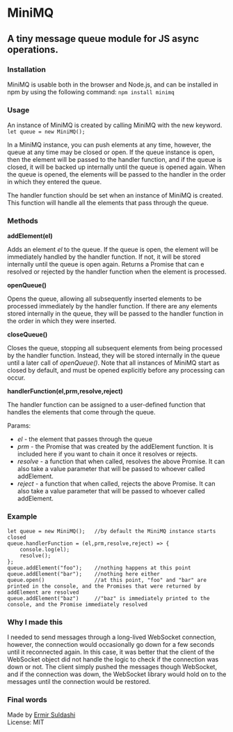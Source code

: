 # MiniMQ

## A tiny message queue module for JS async operations.

### Installation

MiniMQ is usable both in the browser and Node.js, and can be installed in npm by using the following command:
`npm install minimq`

### Usage

An instance of MiniMQ is created by calling MiniMQ with the new keyword. `let queue = new MiniMQ();`

In a MiniMQ instance, you can push elements at any time, however, the queue at any time may be closed or open. If the queue instance is open, then the element will be passed to the handler function, and if the queue is closed, it will be backed up internally until the queue is opened again. When the queue is opened, the elements will be passed to the handler in the order in which they entered the queue.

The handler function should be set when an instance of MiniMQ is created. This function will handle all the elements that pass through the queue.

### Methods

**addElement(el)**

Adds an element _el_ to the queue. If the queue is open, the element will be immediately handled by the handler function. If not, it will be stored internally until the queue is open again. Returns a Promise that can e resolved or rejected by the handler function when the element is processed.

**openQueue()**

Opens the queue, allowing all subsequently inserted elements to be processed immediately by the handler function. If there are any elements stored internally in the queue, they will be passed to the handler function in the order in which they were inserted.

**closeQueue()**

Closes the queue, stopping all subsequent elements from being processed by the handler function. Instead, they will be stored internally in the queue until a later call of _openQueue()_. Note that all instances of MiniMQ start as closed by default, and must be opened explicitly before any processing can occur.

**handlerFunction(el,prm,resolve,reject)**

The handler function can be assigned to a user-defined function that handles the elements that come through the queue. 

Params:

* _el_ - the element that passes through the queue
* _prm_ - the Promise that was created by the addElement function. It is included here if you want to chain it once it resolves or rejects.
* _resolve_ - a function that when called, resolves the above Promise. It can also take a value parameter that will be passed to whoever called addElement.
* _reject_ - a function that when called, rejects the above Promise. It can also take a value parameter that will be passed to whoever called addElement.

### Example

```
let queue = new MiniMQ();	//by default the MiniMQ instance starts closed
queue.handlerFunction = (el,prm,resolve,reject) => {
	console.log(el);
	resolve();	
};
queue.addElement("foo");	//nothing happens at this point
queue.addElement("bar");	//nothing here either
queue.open()				//at this point, "foo" and "bar" are printed in the console, and the Promises that were returned by addElement are resolved
queue.addElement("baz")		//"baz" is immediately printed to the console, and the Promise immediately resolved
```

### Why I made this

I needed to send messages through a long-lived WebSocket connection, however, the connection would occasionally go down for a few seconds until it reconnected again. In this case, it was better that the client of the WebSocket object did not handle the logic to check if the connection was down or not. The client simply pushed the messages though WebSocket, and if the connection was down, the WebSocket library would hold on to the messages until the connection would be restored.

### Final words

Made by [Ermir Suldashi](suldashi.com)  
License: MIT